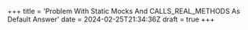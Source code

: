 +++
title = 'Problem With Static Mocks And CALLS_REAL_METHODS As Default Answer'
date = 2024-02-25T21:34:36Z
draft = true
+++
